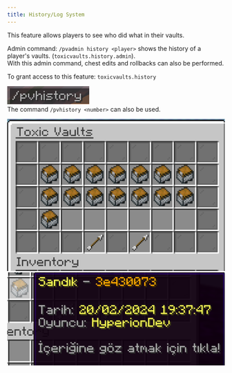 ```yaml
---
title: History/Log System
---
```


This feature allows players to see who did what in their vaults.

Admin command: `/pvadmin history <player>` shows the history of a player's vaults. (`toxicvaults.history.admin`).\
With this admin command, chest edits and rollbacks can also be performed.

To grant access to this feature: `toxicvaults.history`

![Command](../../../../assets/toxicvaults/history/command.png "Command")  
The command `/pvhistory <number>` can also be used.

![GUI](../../../../assets/toxicvaults/history/gui.png "GUI")  
![GUI](../../../../assets/toxicvaults/history/icon.png "GUI")
